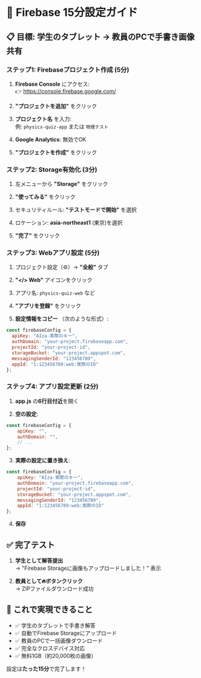 # 🚀 Firebase 15分設定ガイド

## 📋 **目標**: 学生のタブレット → 教員のPCで手書き画像共有

### **ステップ1: Firebaseプロジェクト作成** (5分)

1. **Firebase Console** にアクセス:  
   👉 https://console.firebase.google.com/

2. **"プロジェクトを追加"** をクリック

3. **プロジェクト名** を入力:  
   例: `physics-quiz-app` または `物理テスト`

4. **Google Analytics**: 無効でOK

5. **"プロジェクトを作成"** をクリック

### **ステップ2: Storage有効化** (3分)

1. 左メニューから **"Storage"** をクリック

2. **"使ってみる"** をクリック

3. セキュリティルール: **"テストモードで開始"** を選択

4. ロケーション: **asia-northeast1** (東京)を選択

5. **"完了"** をクリック

### **ステップ3: Webアプリ設定** (5分)

1. プロジェクト設定（⚙️）→ **"全般"** タブ

2. **"</> Web"** アイコンをクリック

3. アプリ名: `physics-quiz-web` など

4. **"アプリを登録"** をクリック

5. **設定情報をコピー** （次のような形式）:
```javascript
const firebaseConfig = {
  apiKey: "AIza-実際のキー",
  authDomain: "your-project.firebaseapp.com",
  projectId: "your-project-id",
  storageBucket: "your-project.appspot.com",
  messagingSenderId: "123456789",
  appId: "1:123456789:web:実際のID"
};
```

### **ステップ4: アプリ設定更新** (2分)

1. **app.js** の**6行目付近**を開く

2. **空の設定**:
```javascript
const firebaseConfig = {
    apiKey: "",
    authDomain: "",
    // ...
};
```

3. **実際の設定に置き換え**:
```javascript
const firebaseConfig = {
    apiKey: "AIza-実際のキー",
    authDomain: "your-project.firebaseapp.com",
    projectId: "your-project-id",
    storageBucket: "your-project.appspot.com",
    messagingSenderId: "123456789",
    appId: "1:123456789:web:実際のID"
};
```

4. **保存**

## ✅ **完了テスト**

1. **学生として解答提出**  
   → "Firebase Storageに画像もアップロードしました！" 表示

2. **教員として🔥ボタンクリック**  
   → ZIPファイルダウンロード成功

## 🎯 **これで実現できること**

- ✅ 学生のタブレットで手書き解答
- ✅ 自動でFirebase Storageにアップロード  
- ✅ 教員のPCで一括画像ダウンロード
- ✅ 完全なクロスデバイス対応
- ✅ 無料1GB（約20,000枚の画像）

設定は**たった15分**で完了します！ 